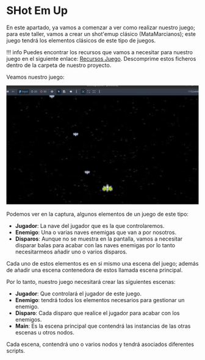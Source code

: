 # SHot Em Up

En este apartado, ya vamos a comenzar a ver como realizar nuestro juego; para este taller, vamos a crear un shot'emup clásico (MataMarcianos); este juego tendrá los elementos clásicos de este tipo de juegos.

!!! info
    Puedes encontrar los recursos que vamos a necesitar para nuestro juego en el siguiente enlace:
    [Recursos Juego](assets/shotemup_resources.zip). Descomprime estos ficheros dentro de la carpeta de nuestro proyecto.

Veamos nuestro juego:

![juego 1](img/juego1.png)

Podemos ver en la captura, algunos elementos de un juego de este tipo:

* **Jugador**: La nave del jugador que es la que controlaremos.
* **Enemigo**: Una o varias naves enemigas que van a por nosotros.
* **Disparos**: Aunque no se muestra en la pantalla, vamos a necesitar disparar balas para acabar con las naves enemigas por lo tanto necesitarmeos añadir uno o varios disparos.

Cada uno de estos elementos es en si mismo una escena del juego; además de añadir una escena contenedora de estos llamada escena principal.

Por lo tanto, nuestro juego necesitará crear las siguientes escenas:

* **Jugador**: Que controlará el jugador de este juego.
* **Enemigo**: tendrá todos los elementos necesarios para gestionar un enemigo.
* **Disparo**: Cada disparo que realice el jugador para acabar con los enemigos.
* **Main**: Es la escena principal que contendrá las instancias de las otras escenas u otros nodos.

Cada escena, contendrá uno o varios nodos y tendrá asociados diferentes scripts.